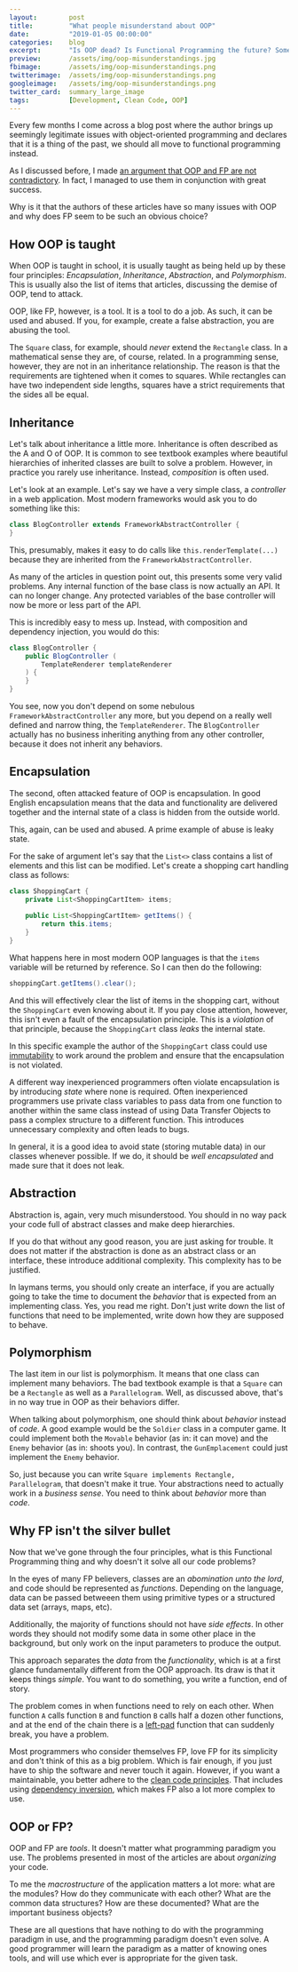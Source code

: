 ```yaml
---
layout:        post
title:         "What people misunderstand about OOP"
date:          "2019-01-05 00:00:00"
categories:    blog
excerpt:       "Is OOP dead? Is Functional Programming the future? Some articles seem to suggest so. I would tend to disagree. Let's discuss!"
preview:       /assets/img/oop-misunderstandings.jpg
fbimage:       /assets/img/oop-misunderstandings.png
twitterimage:  /assets/img/oop-misunderstandings.png
googleimage:   /assets/img/oop-misunderstandings.png
twitter_card:  summary_large_image
tags:          [Development, Clean Code, OOP]
---
```


Every few months I come across a blog post where the author brings up seemingly legitimate issues with object-oriented
programming and declares that it is a thing of the past, we should all move to functional programming instead.

As I discussed before, I made [an argument that OOP and FP are not contradictory](/blog/functional-object-oriented-programming).
In fact, I managed to use them in conjunction with great success.

Why is it that the authors of these articles have so many issues with OOP and why does FP seem to be such an obvious choice?

## How OOP is taught

When OOP is taught in school, it is usually taught as being held up by these four principles: *Encapsulation*,
*Inheritance*, *Abstraction*, and *Polymorphism*. This is usually also the list of items that articles, discussing the 
demise of OOP, tend to attack.

OOP, like FP, however, is a tool. It is a tool to do a job. As such, it can be used and abused. If you, for example, 
create a false abstraction, you are abusing the tool.

The `Square` class, for example, should *never* extend the  `Rectangle` class. In a mathematical sense they are, of
course, related. In a programming sense, however, they are not in an inheritance relationship. The reason is that the
requirements are tightened when it comes to squares. While rectangles can have two independent side lengths, squares
have a strict requirements that the sides all be equal. 

## Inheritance

Let's talk about inheritance a little more. Inheritance is often described as the A and O of OOP. It is common to see
textbook examples where beautiful hierarchies of inherited classes are built to solve a problem. However, in practice
you rarely use inheritance. Instead, *composition* is often used.

Let's look at an example. Let's say we have a very simple class, a *controller* in a web application. Most modern 
frameworks would ask you to do something like this:

```java
class BlogController extends FrameworkAbstractController {
}
```

This, presumably, makes it easy to do calls like `this.renderTemplate(...)` because they are inherited from the 
`FrameworkAbstractController`.

As many of the articles in question point out, this presents some very valid problems. Any internal function of the
base class is now actually an API. It can no longer change. Any protected variables of the base controller will now be
more or less part of the API.

This is incredibly easy to mess up. Instead, with composition and dependency injection, you would do this:

```java
class BlogController {
    public BlogController (
        TemplateRenderer templateRenderer
    ) {
    }
}
```

You see, now you don't depend on some nebulous `FrameworkAbstractController` any more, but you depend on a really well
defined and narrow thing, the `TemplateRenderer`.  The `BlogController` actually has no business inheriting anything
from any other controller, because it does not inherit any behaviors.

## Encapsulation

The second, often attacked feature of OOP is encapsulation. In good English encapsulation means that the data and
functionality are delivered together and the internal state of a class is hidden from the outside world.

This, again, can be used and abused. A prime example of abuse is leaky state.

For the sake of argument let's say that the `List<>` class contains a list of elements and this list can be modified.
Let's create a shopping cart handling class as follows:

```java
class ShoppingCart {
    private List<ShoppingCartItem> items;
    
    public List<ShoppingCartItem> getItems() {
        return this.items;
    }
}
```

What happens here in most modern OOP languages is that the `items` variable will be returned by reference. So I can then
do the following:

```java
shoppingCart.getItems().clear();
```

And this will effectively clear the list of items in the shopping cart, without the `ShoppingCart` even knowing about
it. If you pay close attention, however, this isn't even a fault of the encapsulation principle. This is a *violation*
of that principle, because the `ShoppingCart` class *leaks* the internal state.

In this specific example the author of the `ShoppingCart` class could use [immutability](/blog/why-immutability-matters)
to work around the problem and ensure that the encapsulation is not violated.

A different way inexperienced programmers often violate encapsulation is by introducing *state* where none is required.
Often inexperienced programmers use private class variables to pass data from one function to another within the same
class instead of using Data Transfer Objects to pass a complex structure to a different function. This introduces
unnecessary complexity and often leads to bugs.

In general, it is a good idea to avoid state (storing mutable data) in our classes whenever possible. If we do, it 
should be *well encapsulated* and made sure that it does not leak.

## Abstraction

Abstraction is, again, very much misunderstood. You should in no way pack your code full of abstract classes and make
deep hierarchies.

If you do that without any good reason, you are just asking for trouble. It does not matter if the abstraction is
done as an abstract class or an interface, these introduce additional complexity. This complexity has to be justified.

In laymans terms, you should only create an interface, if you are actually going to take the time to document the 
*behavior* that is expected from an implementing class. Yes, you read me right. Don't just write down the list of
functions that need to be implemented, write down how they are supposed to behave.

## Polymorphism

The last item in our list is polymorphism. It means that one class can implement many behaviors. The bad textbook
example is that a `Square` can be a `Rectangle` as well as a `Parallelogram`. Well, as discussed above, that's in no way
true in OOP as their behaviors differ.

When talking about polymorphism, one should think about *behavior* instead of *code*. A good example would be the
`Soldier` class in a computer game. It could implement both the `Movable` behavior (as in: it can move) and the
`Enemy` behavior (as in: shoots you). In contrast, the `GunEmplacement` could just implement the `Enemy` behavior.

So, just because you can write `Square implements Rectangle, Parallelogram`, that doesn't make it true. Your
abstractions need to actually work in a *business sense*. You need to think about *behavior* more than *code*. 

## Why FP isn't the silver bullet

Now that we've gone through the four principles, what is this Functional Programming thing and why doesn't it solve all
our code problems?

In the eyes of many FP believers, classes are an *abomination unto the lord*, and code should be represented as 
*functions*. Depending on the language, data can be passed betweeen them using primitive types or a structured data
set (arrays, maps, etc).

Additionally, the majority of functions should not have *side effects*. In other words they should not modify some data
in some other place in the background, but only work on the input parameters to produce the output.

This approach separates the *data* from the *functionality*, which is at a first glance fundamentally different from
the OOP approach. Its draw is that it keeps things *simple*. You want to do something, you write a function, end of
story.

The problem comes in when functions need to rely on each other. When function `A` calls function `B` and function `B` 
calls half a dozen other functions, and at the end of the chain there is a
[left-pad](https://www.theregister.co.uk/2016/03/23/npm_left_pad_chaos/) function that can suddenly break, you have a
problem.

Most programmers who consider themselves FP, love FP for its simplicity and don't think of this as a big problem.
Which is fair enough, if you just have to ship the software and never touch it again. However, if you want a
maintainable, you better adhere to the [clean code principles](/tags/clean-code). That includes using
[dependency inversion](/blog/clean-code-dependencies), which makes FP also a lot more complex to use.

## OOP or FP?

OOP and FP are *tools*. It doesn't matter what programming paradigm you use. The problems presented in most of the 
articles are about *organizing* your code.

To me the *macrostructure* of the application matters a lot more: what are the modules? How do they communicate with 
each other? What are the common data structures? How are these documented? What are the important business objects?

These are all questions that have nothing to do with the programming paradigm in use, and the programming paradigm
doesn't even solve. A good programmer will learn the paradigm as a matter of knowing ones tools, and will use which
ever is appropriate for the given task.